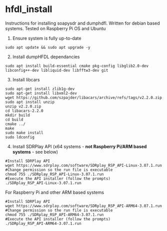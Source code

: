 # hfdl_install
Instructions for installing soapysdr and dumphdfl. Written for debian based systems. Tested on Raspberry Pi OS and Ubuntu

1) Ensure system is fully up-to-date
```shell
sudo apt update && sudo apt upgrade -y
```

2) Install dumpHFDL dependancies
```shell
sudo apt install build-essential cmake pkg-config libglib2.0-dev libconfig++-dev libliquid-dev libfftw3-dev git
```

3) Install libcars
```shell
sudo apt-get install zlib1g-dev
sudo apt-get install libxml2-dev
wget https://github.com/szpajder/libacars/archive/refs/tags/v2.2.0.zip
sudo apt install unzip
unzip v2.2.0.zip
cd libacars-2.2.0
mkdir build
cd build
cmake ../
make
sudo make install
sudo ldconfig
```

4) Install SDRPlay API (x64 systems - **not Raspberry Pi/ARM based systems** - see below)
```shell
#Install SDRPlay API
wget https://www.sdrplay.com/software/SDRplay_RSP_API-Linux-3.07.1.run
#Change permission so the run file is executable
chmod 755 ./SDRplay_RSP_API-Linux-3.07.1.run
#Execute the API installer (follow the prompts)
./SDRplay_RSP_API-Linux-3.07.1.run
```
For Raspberry Pi and other ARM based systems
```shell
#Install SDRPlay API
wget https://www.sdrplay.com/software/SDRplay_RSP_API-ARM64-3.07.1.run
#Change permission so the run file is executable
chmod 755 ./SDRplay_RSP_API-ARM64-3.07.1.run
#Execute the API installer (follow the prompts)
./SDRplay_RSP_API-ARM64-3.07.1.run
```
